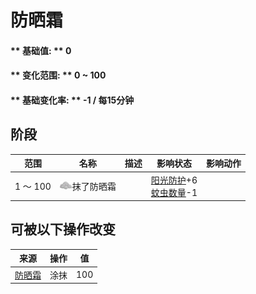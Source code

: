 # 防晒霜  
#### ** 基础值: ** 0   
#### ** 变化范围: ** 0 ~ 100  
#### ** 基础变化率: ** -1 / 每15分钟  
## 阶段  
范围  |  名称  |  描述  |  影响状态  |  影响动作  
----  |  ----  |  ----  |  ----  |  ----  
1 ～ 100  |  <img decoding="async" src="Sprite/AloeGel.png" href="a.md" style="max-width:20px;max-height:20px;">抹了防晒霜  |    |  [阳光防护](SunProtection.md)+6<br>[蚊虫数量](BugPopulation.md)-1  |    
## 可被以下操作改变  
来源  |  操作  |  值  
----  |  ----  |  ----  
[防晒霜](SunScreen.md)  |  涂抹  |  100  


<script>document.title="防晒霜 - 卡牌生存百科 Card Survival Wiki";</script>